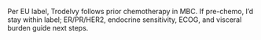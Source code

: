 Per EU label, Trodelvy follows prior chemotherapy in MBC. If pre-chemo, I’d stay within label; ER/PR/HER2, endocrine sensitivity, ECOG, and visceral burden guide next steps.
